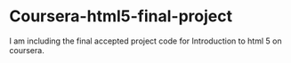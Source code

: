 # Coursera-html5-final-project
I am including the final accepted project code for Introduction to html 5 on coursera.
